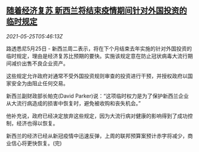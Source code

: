 <!--1621922462000-->
[随着经济复苏 新西兰将结束疫情期间针对外国投资的临时规定](https://cn.reuters.com/article/new-zealand-covid-investment-rule-0525-idCNKCS2D60H2)
------

<div><i>2021-05-25T05:46:13Z</i></div><p>路透悉尼5月25日 - 新西兰周二表示，将在下个月结束去年实施的针对外国投资的临时规定，理由是经济复苏比预期的要快。实施该规定意在防止冠状病毒大流行期间减价出售不良企业资产。</p><p>这些规定允许政府对通常不受外国投资规则审查的投资进行干预，并授权政府以国家安全为由阻止任何交易。</p><p>新西兰副财政部长帕克(David Parker)说：“这项临时权力是为了保护新西兰企业从大流行病造成的损害中恢复时，避免被收购和丧失机会。”</p><p>他补充说，政府已经决定放弃这些规定，因为大流行病对健康的影响得到了成功控制，经济也得以恢复。</p><p>新西兰的经济已经从新冠疫情中迅速反弹，上周的联邦预算案预计赤字将减少，商业信心将更快恢复。(完)</p>

